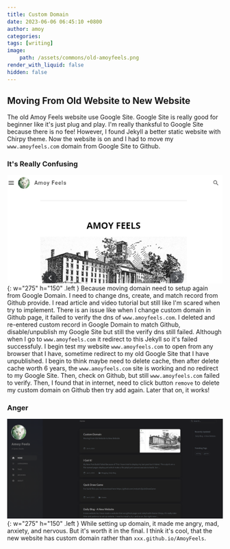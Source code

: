 ```yaml
---
title: Custom Domain
date: 2023-06-06 06:45:10 +0800
author: amoy
categories: 
tags: [writing]
image:
    path: /assets/commons/old-amoyfeels.png
render_with_liquid: false
hidden: false
---
```


## Moving From Old Website to New Website

The old Amoy Feels website use Google Site. Google Site is really good for beginner like it's just plug and play. I'm really thanksful to Google Site because there is no fee! However, I found Jekyll a better static website with Chirpy theme. Now the website is on and I had to move my `www.amoyfeels.com` domain from Google Site to Github.

### It's Really Confusing
![Old Amoy Feels](/assets/commons/old-amoyfeels.png){:  w="275" h="150" .left } Because moving domain need to setup again from Google Domain. I need to change dns, create, and match record from Github provide. I read article and video tutorial but still like I'm scared when try to implement. There is an issue like when I change custom domain in Github page, it failed to verify the dns of `www.amoyfeels.com`. I deleted and re-entered custom record in Google Domain to match Github, disable/unpublish my Google Site but still the verify dns still failed. Although when I go to `www.amoyfeels.com` it redirect to this Jekyll so it's failed successfuly. I begin test my website `www.amoyfeels.com` to open from any browser that I have, sometime redirect to my old Google Site that I have unpublished. I begin to think maybe need to delete cache, then after delete cache worth 6 years, the `www.amoyfeels.com` site is working and no redirect to my Google Site. Then, check on Github, but still `www.amoyfeels.com` failed to verify. Then, I found that in internet, need to click button `remove` to delete my custom domain on Github then try add again. Later that on, it works! 

### Anger
![New Amoy Feels](/assets/commons/new-amoyfeels.png){: w="275" h="150" .left } While setting up domain, it made me angry, mad, anxiety, and nervous. But it's worth it in the final. I think it's cool, that the new website has custom domain rather than `xxx.github.io/AmoyFeels`.